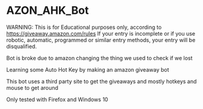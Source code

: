 # AZON_AHK_Bot
WARNING: This is for Educational purposes only, according to https://giveaway.amazon.com/rules If your entry is incomplete or if you use robotic, automatic, programmed or similar entry methods, your entry will be disqualified.

Bot is broke due to amazon changing the thing we used to check if we lost

Learning some Auto Hot Key by making an amazon giveaway bot

This bot uses a third party site to get the giveaways and mostly hotkeys and mouse to get around

Only tested with Firefox and Windows 10
